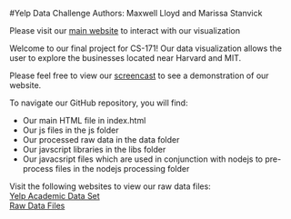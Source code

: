 #Yelp Data Challenge
Authors: Maxwell Lloyd and Marissa Stanvick

Please visit our [main website](https://maxwelllloyd.github.io) to interact with our visualization

Welcome to our final project for  CS-171! Our data visualization allows the user to explore the businesses located near Harvard and MIT. 

Please feel free to view our [screencast]() to see a demonstration of our website. 

To navigate our GitHub repository, you will find:
* Our main HTML file in index.html
* Our js files in the js folder
* Our processed raw data in the data folder
* Our javscript libraries in the libs folder
* Our javacsript files which are used in conjunction with nodejs to pre-process files in the nodejs processing folder

Visit the following websites to view our raw data files: <br>
[Yelp Academic Data Set](https://www.yelp.com/academic_dataset) <br>
[Raw Data Files](https://www.dropbox.com/sh/kvvk79yasv6dmyq/AAAKFXXIZnGBa7F98gmdIACua?dl=0)
